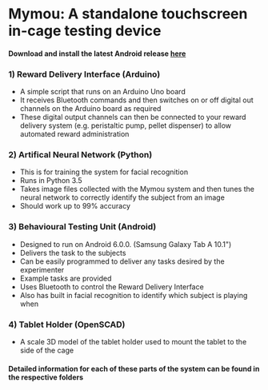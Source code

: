 # Mymou: A standalone touchscreen in-cage testing device

#### Download and install the latest Android release [here](https://github.com/jamesbutler01/Mymou/tree/master/Behavioural%20Testing%20Unit%20(Android)/Mymou/app/build/outputs/apk/debug)

### 1) Reward Delivery Interface (Arduino)
- A simple script that runs on an Arduino Uno board
- It receives Bluetooth commands and then switches on or off digital out channels on the Arduino board as required
- These digital output channels can then be connected to your reward delivery system (e.g. peristaltic pump, pellet dispenser) to allow automated reward administration

### 2) Artifical Neural Network (Python)
- This is for training the system for facial recognition
- Runs in Python 3.5
- Takes image files collected with the Mymou system and then tunes the neural network to correctly identify the subject from an image
- Should work up to 99% accuracy

### 3) Behavioural Testing Unit (Android)
- Designed to run on Android 6.0.0. (Samsung Galaxy Tab A 10.1")
- Delivers the task to the subjects
- Can be easily programmed to deliver any tasks desired by the experimenter
- Example tasks are provided
- Uses Bluetooth to control the Reward Delivery Interface
- Also has built in facial recognition to identify which subject is playing when 

### 4) Tablet Holder (OpenSCAD)
- A scale 3D model of the tablet holder used to mount the tablet to the side of the cage

#### Detailed information for each of these parts of the system can be found in the respective folders
